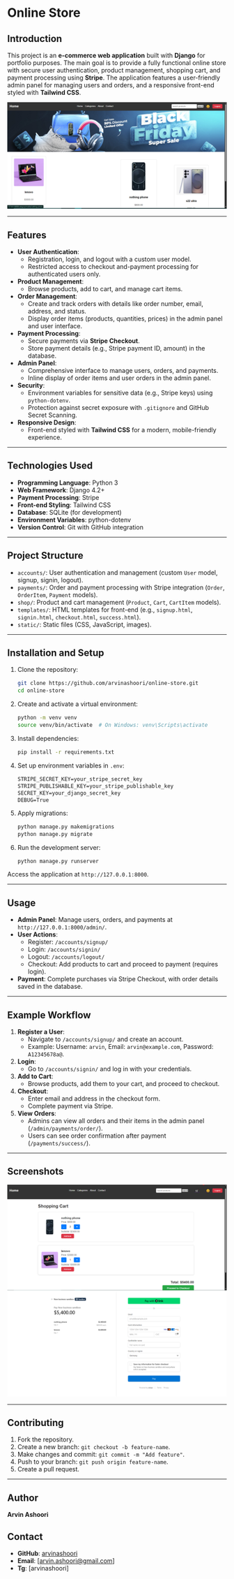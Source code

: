 # Online Store

## Introduction
This project is an **e-commerce web application** built with **Django** for portfolio purposes. The main goal is to provide a fully functional online store with secure user authentication, product management, shopping cart, and payment processing using **Stripe**. The application features a user-friendly admin panel for managing users and orders, and a responsive front-end styled with **Tailwind CSS**.

![Store Screenshot](README_files/img/store_screenshot.png)

---

## Features
- **User Authentication**:
  - Registration, login, and logout with a custom user model.
  - Restricted access to checkout and-payment processing for authenticated users only.
- **Product Management**:
  - Browse products, add to cart, and manage cart items.
- **Order Management**:
  - Create and track orders with details like order number, email, address, and status.
  - Display order items (products, quantities, prices) in the admin panel and user interface.
- **Payment Processing**:
  - Secure payments via **Stripe Checkout**.
  - Store payment details (e.g., Stripe payment ID, amount) in the database.
- **Admin Panel**:
  - Comprehensive interface to manage users, orders, and payments.
  - Inline display of order items and user orders in the admin panel.
- **Security**:
  - Environment variables for sensitive data (e.g., Stripe keys) using `python-dotenv`.
  - Protection against secret exposure with `.gitignore` and GitHub Secret Scanning.
- **Responsive Design**:
  - Front-end styled with **Tailwind CSS** for a modern, mobile-friendly experience.

---

## Technologies Used
- **Programming Language**: Python 3
- **Web Framework**: Django 4.2+
- **Payment Processing**: Stripe
- **Front-end Styling**: Tailwind CSS
- **Database**: SQLite (for development)
- **Environment Variables**: python-dotenv
- **Version Control**: Git with GitHub integration

---

## Project Structure
- `accounts/`: User authentication and management (custom `User` model, signup, signin, logout).
- `payments/`: Order and payment processing with Stripe integration (`Order`, `OrderItem`, `Payment` models).
- `shop/`: Product and cart management (`Product`, `Cart`, `CartItem` models).
- `templates/`: HTML templates for front-end (e.g., `signup.html`, `signin.html`, `checkout.html`, `success.html`).
- `static/`: Static files (CSS, JavaScript, images).

---

## Installation and Setup
1. Clone the repository:
   ```bash
   git clone https://github.com/arvinashoori/online-store.git
   cd online-store
   ```
2. Create and activate a virtual environment:
   ```bash
   python -m venv venv
   source venv/bin/activate  # On Windows: venv\Scripts\activate
   ```
3. Install dependencies:
   ```bash
   pip install -r requirements.txt
   ```
4. Set up environment variables in `.env`:
   ```plaintext
   STRIPE_SECRET_KEY=your_stripe_secret_key
   STRIPE_PUBLISHABLE_KEY=your_stripe_publishable_key
   SECRET_KEY=your_django_secret_key
   DEBUG=True
   ```
5. Apply migrations:
   ```bash
   python manage.py makemigrations
   python manage.py migrate
   ```
6. Run the development server:
   ```bash
   python manage.py runserver
   ```

Access the application at `http://127.0.0.1:8000`.

---

## Usage
- **Admin Panel**: Manage users, orders, and payments at `http://127.0.0.1:8000/admin/`.
- **User Actions**:
  - Register: `/accounts/signup/`
  - Login: `/accounts/signin/`
  - Logout: `/accounts/logout/`
  - Checkout: Add products to cart and proceed to payment (requires login).
- **Payment**: Complete purchases via Stripe Checkout, with order details saved in the database.

---

## Example Workflow
1. **Register a User**:
   - Navigate to `/accounts/signup/` and create an account.
   - Example: Username: `arvin`, Email: `arvin@example.com`, Password: `A12345678a@`.
2. **Login**:
   - Go to `/accounts/signin/` and log in with your credentials.
3. **Add to Cart**:
   - Browse products, add them to your cart, and proceed to checkout.
4. **Checkout**:
   - Enter email and address in the checkout form.
   - Complete payment via Stripe.
5. **View Orders**:
   - Admins can view all orders and their items in the admin panel (`/admin/payments/order/`).
   - Users can see order confirmation after payment (`/payments/success/`).

---

## Screenshots
![Checkout Page](README_files/img/checkout_page.png)
![Order Confirmation](README_files/img/success_page.png)

---

## Contributing
1. Fork the repository.
2. Create a new branch: `git checkout -b feature-name`.
3. Make changes and commit: `git commit -m "Add feature"`.
4. Push to your branch: `git push origin feature-name`.
5. Create a pull request.

---

## Author
**Arvin Ashoori**

## Contact
- **GitHub**: [arvinashoori](https://github.com/arvinashoori)
- **Email**: [arvin.ashoori@gmail.com]
- **Tg**: [arvinashoori]